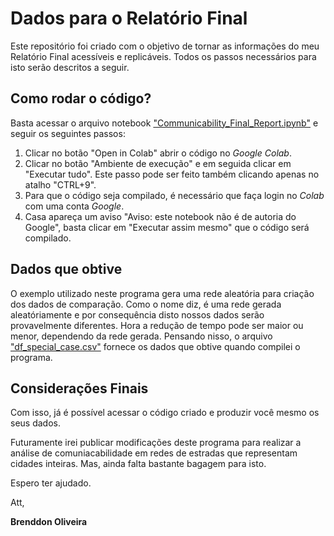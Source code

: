 # Dados para o Relatório Final

Este repositório foi criado com o objetivo de tornar as informações do meu Relatório Final acessíveis e replicáveis. Todos os passos necessários para isto serão descritos a seguir.


## Como rodar o código?

Basta acessar o arquivo notebook ["Communicability_Final_Report.ipynb"](https://github.com/brenddonandrade/Dados-Relatorio-Final/blob/main/Communicability_Final_Report.ipynb) e seguir os seguintes passos:
1. Clicar no botão "Open in Colab" abrir o código no _Google Colab_.
2. Clicar no botão "Ambiente de execução" e em seguida clicar em "Executar tudo". Este passo pode ser feito também clicando apenas no atalho "CTRL+9".
3. Para que o código seja compilado, é necessário que faça login no _Colab_ com  uma conta _Google_.
4. Casa apareça um aviso "Aviso: este notebook não é de autoria do Google", basta clicar em "Executar assim mesmo" que o código será compilado.

## Dados que obtive

O exemplo utilizado neste programa gera uma rede aleatória para criação dos dados de comparação. Como o nome diz, é uma rede gerada aleatóriamente e por consequência disto nossos dados serão provavelmente diferentes. Hora a redução de tempo pode ser maior ou menor, dependendo da rede gerada. Pensando nisso, o arquivo ["df_special_case.csv"](https://github.com/brenddonandrade/Dados-Relatorio-Final/blob/main/df_special_case.csv) fornece os dados que obtive quando compilei o programa.

## Considerações Finais

Com isso, já é possível acessar o código criado e produzir você mesmo os seus dados. 

Futuramente irei publicar modificações deste programa para realizar a análise de comuniacabilidade em redes de estradas que representam cidades inteiras. Mas, ainda falta bastante bagagem para isto. 

Espero ter ajudado.

Att,

**Brenddon Oliveira**
